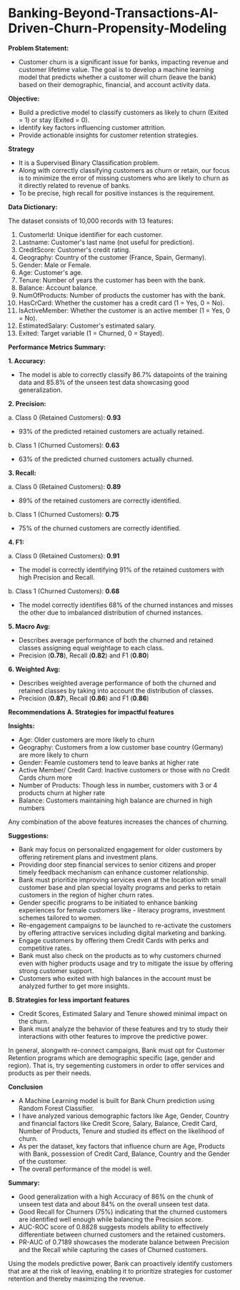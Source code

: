 # Banking-Beyond-Transactions-AI-Driven-Churn-Propensity-Modeling

**Problem Statement:**
- Customer churn is a significant issue for banks, impacting revenue and customer lifetime value. The goal is to develop a machine learning model that predicts whether a customer will churn (leave the bank) based on their demographic, financial, and account activity data.

**Objective:**
- Build a predictive model to classify customers as likely to churn (Exited = 1) or stay (Exited = 0).
- Identify key factors influencing customer attrition.
- Provide actionable insights for customer retention strategies.

**Strategy**
- It is a Supervised Binary Classification problem.
- Along with correctly classifying customers as churn or retain, our focus is to minimize the error of missing customers who are likely to churn as it directly related to revenue of banks.
- To be precise, high recall for positive instances is the requirement.

**Data Dictionary:**

The dataset consists of 10,000 records with 13 features:

1. CustomerId: Unique identifier for each customer.
2. Lastname: Customer's last name (not useful for prediction).
3. CreditScore: Customer's credit rating.
4. Geography: Country of the customer (France, Spain, Germany).
5. Gender: Male or Female.
6. Age: Customer's age.
7. Tenure: Number of years the customer has been with the bank.
8. Balance: Account balance.
9. NumOfProducts: Number of products the customer has with the bank.
10. HasCrCard: Whether the customer has a credit card (1 = Yes, 0 = No).
11. IsActiveMember: Whether the customer is an active member (1 = Yes, 0 = No).
12. EstimatedSalary: Customer's estimated salary.
13. Exited: Target variable (1 = Churned, 0 = Stayed).

**Performance Metrics Summary:**

**1. Accuracy:**

- The model is able to correctly classify 86.7% datapoints of the training data and 85.8% of the unseen test data showcasing good generalization.

**2. Precision:**

a. Class 0 (Retained Customers): **0.93**
- 93% of the predicted retained customers are actually retained.

b. Class 1 (Churned Customers): **0.63**
- 63% of the predicted churned customers actually churned.

**3. Recall:**

a. Class 0 (Retained Customers): **0.89**
- 89% of the retained customers are correctly identified.

b. Class 1 (Churned Customers): **0.75**
- 75% of the churned customers are correctly identified.

**4. F1:**

a. Class 0 (Retained Customers): **0.91**
- The model is correctly identifying 91% of the retained customers with high Precision and Recall.

b. Class 1 (Churned Customers): **0.68**
- The model correctly identifies 68% of the churned instances and misses the other due to imbalanced distribution of churned instances.

**5. Macro Avg:**

- Describes average performance of both the churned and retained classes assigning equal weightage to each class.
- Precision (**0.78**), Recall (**0.82**) and F1 (**0.80**)

**6. Weighted Avg:**

- Describes weighted average performance of both the churned and retained classes by taking into account the distribution of classes.
- Precision (**0.87**), Recall (**0.86**) and F1 (**0.86**)

**Recommendations**
**A. Strategies for impactful features**

**Insights:**

- Age: Older customers are more likely to churn
- Geography: Customers from a low customer base country (Germany) are more likely to churn
- Gender: Feamle customers tend to leave banks at higher rate
- Active Member/ Credit Card: Inactive customers or those with no Credit Cards churn more
- Number of Products: Though less in number, customers with 3 or 4 products churn at higher rate
- Balance: Customers maintaining high balance are churned in high numbers

Any combination of the above features increases the chances of churning.

**Suggestions:**

- Bank may focus on personalized engagement for older customers by offering retirement plans and investment plans.
- Providing door step financial services to senior citizens and proper timely feedback mechanism can enhance customer relationship.
- Bank must prioritize improving services even at the location with small customer base and plan special loyalty programs and perks to retain customers in the region of higher churn rates.
- Gender specific programs to be initiated to enhance banking experiences for female customers like - literacy programs, investment schemes tailored to women.
- Re-engagement campaigns to be launched to re-activate the customers by offering attractive services including digital marketing and banking.
- Engage customers by offering them Credit Cards with perks and competitive rates.
- Bank must also check on the products as to why customers churned even with higher products usage and try to mitigate the issue by offering strong customer support.
- Customers who exited with high balances in the account must be analyzed further to get more insights.

**B. Strategies for less important features**

- Credit Scores, Estimated Salary and Tenure showed minimal impact on the churn.
- Bank must analyze the behavior of these features and try to study their interactions with other features to improve the predictive power.

In general, alongwith re-connect campaigns, Bank must opt for Customer Retention programs which are demographic specific (age, gender and region). That is, try segementing customers in order to offer services and products as per their needs.

**Conclusion**
- A Machine Learning model is built for Bank Churn prediction using Random Forest Classifier.
- I have analyzed various demographic factors like Age, Gender, Country and financial factors like Credit Score, Salary, Balance, Credit Card, Number of Products, Tenure and studied its effect on the likelihood of churn.
- As per the dataset, key factors that influence churn are Age, Products with Bank, possession of Credit Card, Balance, Country and the Gender of the customer.
- The overall performance of the model is well.

**Summary:**

- Good generalization with a high Accuracy of 86% on the chunk of unseen test data and about 84% on the overall unseen test data.
- Good Recall for Churners (75%) indicating that the churned customers are identified well enough while balancing the Precision score.
- AUC-ROC score of 0.8828 suggests models ability to effectively differentiate between churned customers and the retained customers.
- PR-AUC of 0.7189 showcases the moderate balance between Precision and the Recall while capturing the cases of Churned customers.

Using the models predictive power, Bank can proactively identify customers that are at the risk of leaving, enabling it to prioritize strategies for customer retention and thereby maximizing the revenue.
